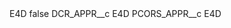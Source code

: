 <?xml version="1.0" encoding="UTF-8"?>
<CustomMetadata xmlns="http://soap.sforce.com/2006/04/metadata" xmlns:xsi="http://www.w3.org/2001/XMLSchema-instance" xmlns:xsd="http://www.w3.org/2001/XMLSchema">
    <label>E4D</label>
    <protected>false</protected>
    <values>
        <field>DCR_APPR__c</field>
        <value xsi:type="xsd:string">E4D</value>
    </values>
    <values>
        <field>PCORS_APPR__c</field>
        <value xsi:type="xsd:string">E4D</value>
    </values>
</CustomMetadata>
